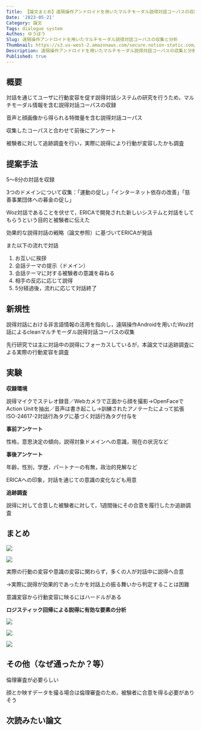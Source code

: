 ```yaml
---
Title: 【論文まとめ】遠隔操作アンドロイドを用いたマルチモーダル説得対話コーパスの収集と分析
Date: '2023-05-21'
Category: 論文
Tags: dialogue system
Authos: ゆうぼう
Slug: 遠隔操作アンドロイドを用いたマルチモーダル説得対話コーパスの収集と分析
Thumbnail: https://s3.us-west-2.amazonaws.com/secure.notion-static.com/0f65b1d8-3b8d-4280-9050-d07e6ecf99af/%E3%82%B9%E3%82%AF%E3%83%AA%E3%83%BC%E3%83%B3%E3%82%B7%E3%83%A7%E3%83%83%E3%83%88_2022-07-23_12.22.16.png?X-Amz-Algorithm=AWS4-HMAC-SHA256&X-Amz-Content-Sha256=UNSIGNED-PAYLOAD&X-Amz-Credential=AKIAT73L2G45EIPT3X45%2F20230521%2Fus-west-2%2Fs3%2Faws4_request&X-Amz-Date=20230521T180954Z&X-Amz-Expires=3600&X-Amz-Signature=dbb31c81f409ca203f601e4c02e7ad5d7b16f314151066284feeecc49e4a9340&X-Amz-SignedHeaders=host&x-id=GetObject
Description: 遠隔操作アンドロイドを用いたマルチモーダル説得対話コーパスの収集と分析のまとめ
Published: true
---
```


## 概要

対話を通じてユーザに行動変容を促す説得対話システムの研究を行うため，マルチモーダル情報を含む説得対話コーパスの収録

音声と顔画像から得られる特徴量を含む説得対話コーパス

収集したコーパスと合わせて前後にアンケート

被験者に対して追跡調査を行い，実際に説得により行動が変容したかも調査

## 提案手法

5〜8分の対話を収録

3つのドメインについて収集：「運動の促し」「インターネット依存の改善」「慈善事業団体への募金の促し」



Woz対話であることを伏せて，ERICAで開発された新しいシステムと対話をしてもらうという目的と被験者に伝えた



効果的な説得対話の戦略（論文参照）に基づいてERICAが発話

また以下の流れで対話

1. お互いに挨拶
2. 会話テーマの提示（ドメイン）
3. 会話テーマに対する被験者の意識を尋ねる
4. 相手の反応に応じて説得
5. 5分経過後，流れに応じて対話終了
## 新規性

説得対話における非言語情報の活用を指向し，遠隔操作Androidを用いたWoz対話によるcleanマルチモーダル説得対話コーパスの収集

先行研究では主に対話中の説得にフォーカスしているが，本論文では追跡調査による実際の行動変容を調査

## 実験

**収録環境**

説得マイクでステレオ録音／Webカメラで正面から顔を撮影→OpenFaceでAction Unitを抽出／音声は書き起こし→訓練されたアノテーたによって拡張ISO-24617-2対話行為タグに基づく対話行為タグ付与を

**事前アンケート**

性格，意思決定の傾向，説得対象ドメインへの意識，現在の状況など

**事後アンケート**

年齢，性別，学歴，パートナーの有無，政治的見解など

ERICAへの印象，対話を通じての意識の変化なども用意

**追跡調査**

説得に対して合意した被験者に対して，1週間後にその合意を履行したか追跡調査

## まとめ

![](https://s3.us-west-2.amazonaws.com/secure.notion-static.com/dff7dc2e-ac34-4c0d-8afd-b67aa4b23d54/%E3%82%B9%E3%82%AF%E3%83%AA%E3%83%BC%E3%83%B3%E3%82%B7%E3%83%A7%E3%83%83%E3%83%88_2022-07-23_12.36.33.png?X-Amz-Algorithm=AWS4-HMAC-SHA256&X-Amz-Content-Sha256=UNSIGNED-PAYLOAD&X-Amz-Credential=AKIAT73L2G45EIPT3X45%2F20230521%2Fus-west-2%2Fs3%2Faws4_request&X-Amz-Date=20230521T181032Z&X-Amz-Expires=3600&X-Amz-Signature=b5242d6f20292003f3291343f480d2a9a974018da79b3fdf1263eddc73552602&X-Amz-SignedHeaders=host&x-id=GetObject)

![](https://s3.us-west-2.amazonaws.com/secure.notion-static.com/965310f1-8222-4ee8-95ee-bdac4b6d0543/%E3%82%B9%E3%82%AF%E3%83%AA%E3%83%BC%E3%83%B3%E3%82%B7%E3%83%A7%E3%83%83%E3%83%88_2022-07-23_12.36.48.png?X-Amz-Algorithm=AWS4-HMAC-SHA256&X-Amz-Content-Sha256=UNSIGNED-PAYLOAD&X-Amz-Credential=AKIAT73L2G45EIPT3X45%2F20230521%2Fus-west-2%2Fs3%2Faws4_request&X-Amz-Date=20230521T181035Z&X-Amz-Expires=3600&X-Amz-Signature=de853bee75b0c6022da54061568c2b716ec0706e7676bc2fece1d06cbb00ff58&X-Amz-SignedHeaders=host&x-id=GetObject)

実際の行動の変容や意識の変容に関わらず，多くの人が対話中に説得へ合意

→実際に説得が効果的であったかを対話上の振る舞いから判定することは困難

意識変容から行動変容に映るにはハードルがある



**ロジスティック回帰による説得に有効な要素の分析**

![](https://s3.us-west-2.amazonaws.com/secure.notion-static.com/c90376cb-84d8-46c7-ae15-b25ae45cc909/%E3%82%B9%E3%82%AF%E3%83%AA%E3%83%BC%E3%83%B3%E3%82%B7%E3%83%A7%E3%83%83%E3%83%88_2022-07-23_12.39.32.png?X-Amz-Algorithm=AWS4-HMAC-SHA256&X-Amz-Content-Sha256=UNSIGNED-PAYLOAD&X-Amz-Credential=AKIAT73L2G45EIPT3X45%2F20230521%2Fus-west-2%2Fs3%2Faws4_request&X-Amz-Date=20230521T181043Z&X-Amz-Expires=3600&X-Amz-Signature=ac294c99a83bbd82d4520547829ab4f995ca79f769cc813b81a795096951f231&X-Amz-SignedHeaders=host&x-id=GetObject)

![](https://s3.us-west-2.amazonaws.com/secure.notion-static.com/fd08dbad-d61d-4c4c-a517-bb399ba5878b/%E3%82%B9%E3%82%AF%E3%83%AA%E3%83%BC%E3%83%B3%E3%82%B7%E3%83%A7%E3%83%83%E3%83%88_2022-07-23_12.39.59.png?X-Amz-Algorithm=AWS4-HMAC-SHA256&X-Amz-Content-Sha256=UNSIGNED-PAYLOAD&X-Amz-Credential=AKIAT73L2G45EIPT3X45%2F20230521%2Fus-west-2%2Fs3%2Faws4_request&X-Amz-Date=20230521T181044Z&X-Amz-Expires=3600&X-Amz-Signature=f64d92176e8b22ddfc8c4d178bd73766ad00a6aa0c0b89530d1fbdd648bbd24e&X-Amz-SignedHeaders=host&x-id=GetObject)

![](https://s3.us-west-2.amazonaws.com/secure.notion-static.com/f039a29b-d9c2-49c6-9a17-1cea74f790f2/%E3%82%B9%E3%82%AF%E3%83%AA%E3%83%BC%E3%83%B3%E3%82%B7%E3%83%A7%E3%83%83%E3%83%88_2022-07-23_12.39.47.png?X-Amz-Algorithm=AWS4-HMAC-SHA256&X-Amz-Content-Sha256=UNSIGNED-PAYLOAD&X-Amz-Credential=AKIAT73L2G45EIPT3X45%2F20230521%2Fus-west-2%2Fs3%2Faws4_request&X-Amz-Date=20230521T181046Z&X-Amz-Expires=3600&X-Amz-Signature=613877b80accb55d4525bb13caea81b00fd57979bc67d5f038c72badd6560480&X-Amz-SignedHeaders=host&x-id=GetObject)

## その他（なぜ通ったか？等）

倫理審査が必要らしい

顔とか映すデータを撮る場合は倫理審査のため，被験者に合意を得る必要がありそう

## 次読みたい論文


